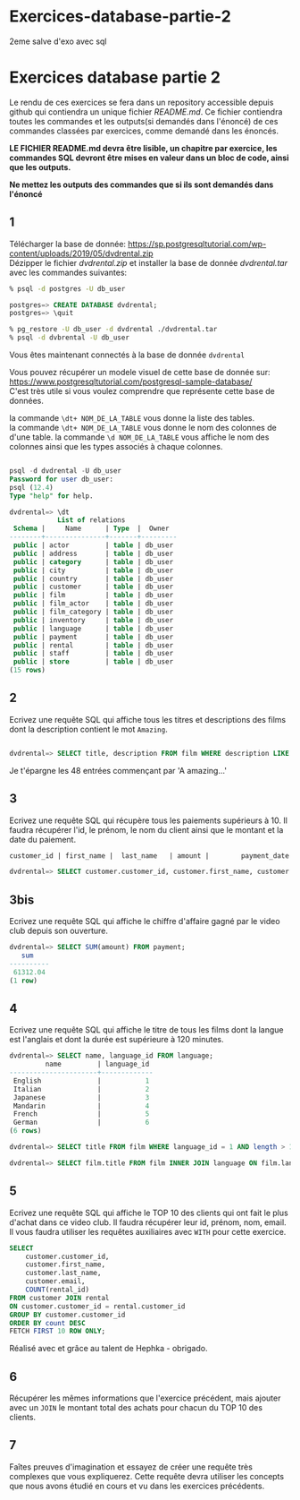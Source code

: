 # Exercices-database-partie-2
2eme salve d'exo avec sql


# Exercices database partie 2

Le rendu de ces exercices se fera dans un repository accessible depuis github qui contiendra un unique fichier _README.md_.
Ce fichier contiendra toutes les commandes et les outputs(si demandés dans l'énoncé) de ces commandes classées par exercices, comme demandé dans les énoncés.

**LE FICHIER README.md devra être lisible, un chapitre par exercice, les commandes SQL devront être mises en valeur dans un bloc de code, ainsi que les outputs.**

**Ne mettez les outputs des commandes que si ils sont demandés dans l'énoncé**

## 1

Télécharger la base de donnée: https://sp.postgresqltutorial.com/wp-content/uploads/2019/05/dvdrental.zip  
Dézipper le fichier _dvdrental.zip_ et installer la base de donnée _dvdrental.tar_ avec les commandes suivantes:

```zsh
% psql -d postgres -U db_user
```

```sql
postgres=> CREATE DATABASE dvdrental;
postgres=> \quit
```

```zsh
% pg_restore -U db_user -d dvdrental ./dvdrental.tar
% psql -d dvbrental -U db_user
```

Vous êtes maintenant connectés à la base de donnée `dvdrental`

Vous pouvez récupérer un modele visuel de cette base de donnée sur:
https://www.postgresqltutorial.com/postgresql-sample-database/  
C'est très utile si vous voulez comprendre que représente cette base de données.

la commande `\dt+ NOM_DE_LA_TABLE` vous donne la liste des tables.  
la commande `\dt+ NOM_DE_LA_TABLE` vous donne le nom des colonnes de d'une table.
la commande `\d NOM_DE_LA_TABLE` vous affiche le nom des colonnes ainsi que les types associés à chaque colonnes.

```sql

psql -d dvdrental -U db_user
Password for user db_user:
psql (12.4)
Type "help" for help.

dvdrental=> \dt
            List of relations
 Schema |     Name      | Type  |  Owner
--------+---------------+-------+---------
 public | actor         | table | db_user
 public | address       | table | db_user
 public | category      | table | db_user
 public | city          | table | db_user
 public | country       | table | db_user
 public | customer      | table | db_user
 public | film          | table | db_user
 public | film_actor    | table | db_user
 public | film_category | table | db_user
 public | inventory     | table | db_user
 public | language      | table | db_user
 public | payment       | table | db_user
 public | rental        | table | db_user
 public | staff         | table | db_user
 public | store         | table | db_user
(15 rows)

```

## 2

Ecrivez une requête SQL qui affiche tous les titres et descriptions des films dont la description contient le mot `Amazing`.
```sql

dvdrental=> SELECT title, description FROM film WHERE description LIKE '%Amazing%';

```
Je t'épargne les 48 entrées commençant par 'A amazing...'

## 3

Ecrivez une requête SQL qui récupère tous les paiements supérieurs à 10.
Il faudra récupérer l'id, le prénom, le nom du client ainsi que le montant et la date du paiement.

```txt
customer_id | first_name |  last_name   | amount |        payment_date
```
```sql
dvdrental=> SELECT customer.customer_id, customer.first_name, customer.last_name, payment.amount, payment.payment_date FROM customer JOIN payment ON customer.customer_id = payment.customer_id WHERE amount > 10 ;
```
## 3bis

Ecrivez une requête SQL qui affiche le chiffre d'affaire gagné par le video club depuis son ouverture.
```sql
dvdrental=> SELECT SUM(amount) FROM payment;
   sum
----------
 61312.04
(1 row)
```
## 4

Ecrivez une requête SQL qui affiche le titre de tous les films dont la langue est l'anglais et dont la durée est supérieure à 120 minutes.
```sql
dvdrental=> SELECT name, language_id FROM language;
         name         | language_id
----------------------+-------------
 English              |           1
 Italian              |           2
 Japanese             |           3
 Mandarin             |           4
 French               |           5
 German               |           6
(6 rows)

dvdrental=> SELECT title FROM film WHERE language_id = 1 AND length > 120 ;
```
```sql
dvdrental=> SELECT film.title FROM film INNER JOIN language ON film.language_id = language.language_id WHERE language.name = 'English' AND film.length > 120 ;
```
## 5

Ecrivez une requête SQL qui affiche le TOP 10 des clients qui ont fait le plus d'achat dans ce video club.
Il faudra récupérer leur id, prénom, nom, email.
Il vous faudra utiliser les requêtes auxiliaires avec `WITH` pour cette exercice.
```sql
SELECT
    customer.customer_id,
    customer.first_name,
    customer.last_name,
    customer.email,
    COUNT(rental_id)
FROM customer JOIN rental
ON customer.customer_id = rental.customer_id
GROUP BY customer.customer_id
ORDER BY count DESC
FETCH FIRST 10 ROW ONLY;
```
Réalisé avec et grâce au talent de Hephka - obrigado.
## 6

Récupérer les mêmes informations que l'exercice précédent, mais ajouter avec un `JOIN` le montant total des achats pour chacun du TOP 10 des clients.

## 7

Faîtes preuves d'imagination et essayez de créer une requête très complexes que vous expliquerez. Cette requête devra utiliser les concepts que nous avons étudié en cours et vu dans les exercices précédents.
